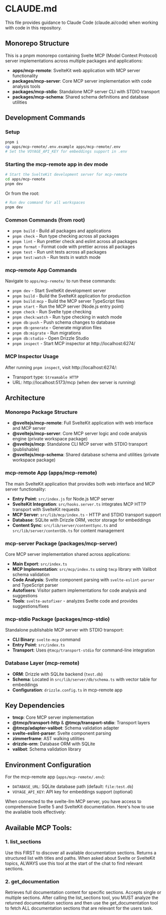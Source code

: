 # CLAUDE.md

This file provides guidance to Claude Code (claude.ai/code) when working with code in this repository.

## Monorepo Structure

This is a pnpm monorepo containing Svelte MCP (Model Context Protocol) server implementations across multiple packages and applications:

- **apps/mcp-remote**: SvelteKit web application with MCP server functionality
- **packages/mcp-server**: Core MCP server implementation with code analysis tools
- **packages/mcp-stdio**: Standalone MCP server CLI with STDIO transport
- **packages/mcp-schema**: Shared schema definitions and database utilities

## Development Commands

### Setup

```bash
pnpm i
cp apps/mcp-remote/.env.example apps/mcp-remote/.env
# Set the VOYAGE_API_KEY for embeddings support in .env
```

### Starting the mcp-remote app in dev mode

```bash
# Start the SvelteKit development server for mcp-remote
cd apps/mcp-remote
pnpm dev
```

Or from the root:

```bash
# Run dev command for all workspaces
pnpm dev
```

### Common Commands (from root)

- `pnpm build` - Build all packages and applications
- `pnpm check` - Run type checking across all packages
- `pnpm lint` - Run prettier check and eslint across all packages
- `pnpm format` - Format code with prettier across all packages
- `pnpm test` - Run unit tests across all packages
- `pnpm test:watch` - Run tests in watch mode

### mcp-remote App Commands

Navigate to `apps/mcp-remote/` to run these commands:

- `pnpm dev` - Start SvelteKit development server
- `pnpm build` - Build the SvelteKit application for production
- `pnpm build:mcp` - Build the MCP server TypeScript files
- `pnpm start` - Run the MCP server (Node.js entry point)
- `pnpm check` - Run Svelte type checking
- `pnpm check:watch` - Run type checking in watch mode
- `pnpm db:push` - Push schema changes to database
- `pnpm db:generate` - Generate migration files
- `pnpm db:migrate` - Run migrations
- `pnpm db:studio` - Open Drizzle Studio
- `pnpm inspect` - Start MCP inspector at http://localhost:6274/

### MCP Inspector Usage

After running `pnpm inspect`, visit http://localhost:6274/:
- Transport type: `Streamable HTTP`
- URL: http://localhost:5173/mcp (when dev server is running)

## Architecture

### Monorepo Package Structure

- **@sveltejs/mcp-remote**: Full SvelteKit application with web interface and MCP server
- **@sveltejs/mcp-server**: Core MCP server logic and code analysis engine (private workspace package)
- **@sveltejs/mcp**: Standalone CLI MCP server with STDIO transport (publishable)
- **@sveltejs/mcp-schema**: Shared database schema and utilities (private workspace package)

### mcp-remote App (apps/mcp-remote)

The main SvelteKit application that provides both web interface and MCP server functionality:

- **Entry Point**: `src/index.js` for Node.js MCP server
- **SvelteKit Integration**: `src/hooks.server.ts` integrates MCP HTTP transport with SvelteKit requests
- **MCP Server**: `src/lib/mcp/index.ts` - HTTP and STDIO transport support
- **Database**: SQLite with Drizzle ORM, vector storage for embeddings
- **Content Sync**: `src/lib/server/contentSync.ts` and `src/lib/server/contentDb.ts` for content management

### mcp-server Package (packages/mcp-server)

Core MCP server implementation shared across applications:

- **Main Export**: `src/index.ts`
- **MCP Implementation**: `src/mcp/index.ts` using `tmcp` library with Valibot schema validation
- **Code Analysis**: Svelte component parsing with `svelte-eslint-parser` and TypeScript parser
- **Autofixers**: Visitor pattern implementations for code analysis and suggestions
- **Tools**: `svelte-autofixer` - analyzes Svelte code and provides suggestions/fixes

### mcp-stdio Package (packages/mcp-stdio)

Standalone publishable MCP server with STDIO transport:

- **CLI Binary**: `svelte-mcp` command
- **Entry Point**: `src/index.ts`
- **Transport**: Uses `@tmcp/transport-stdio` for command-line integration

### Database Layer (mcp-remote)

- **ORM**: Drizzle with SQLite backend (`test.db`)
- **Schema**: Located in `src/lib/server/db/schema.ts` with vector table for embeddings
- **Configuration**: `drizzle.config.ts` in mcp-remote app

## Key Dependencies

- **tmcp**: Core MCP server implementation
- **@tmcp/transport-http** & **@tmcp/transport-stdio**: Transport layers
- **@tmcp/adapter-valibot**: Schema validation adapter
- **svelte-eslint-parser**: Svelte component parsing
- **zimmerframe**: AST walking utilities
- **drizzle-orm**: Database ORM with SQLite
- **valibot**: Schema validation library

## Environment Configuration

For the mcp-remote app (`apps/mcp-remote/.env`):

- `DATABASE_URL`: SQLite database path (default: `file:test.db`)
- `VOYAGE_API_KEY`: API key for embeddings support (optional)

When connected to the svelte-llm MCP server, you have access to comprehensive Svelte 5 and SvelteKit documentation. Here's how to use the available tools effectively:

## Available MCP Tools:

### 1. list_sections

Use this FIRST to discover all available documentation sections. Returns a structured list with titles and paths.
When asked about Svelte or SvelteKit topics, ALWAYS use this tool at the start of the chat to find relevant sections.

### 2. get_documentation

Retrieves full documentation content for specific sections. Accepts single or multiple sections.
After calling the list_sections tool, you MUST analyze the returned documentation sections and then use the get_documentation tool to fetch ALL documentation sections that are relevant for the users task.
